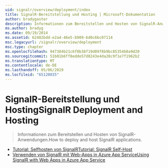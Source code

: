 ```yaml
---
uid: signalr/overview/deployment/index
title: SignalR-Bereitstellung und Hosting | Microsoft-Dokumentation
author: bradygaster
description: Informationen zum Bereitstellen und Hosten von SignalR-Anwendungen.
ms.author: bradyg
ms.date: 09/19/2014
ms.assetid: 62482bdd-e2a4-46e5-b909-6d0c6bc07114
msc.legacyurl: /signalr/overview/deployment
msc.type: chapter
ms.openlocfilehash: 947384b21c6f0b38f19d09f8b9bc85354b0a9d20
ms.sourcegitcommit: 51b01b6ff8edde57d8243e4da28c9f1e7f1962b2
ms.translationtype: MT
ms.contentlocale: de-DE
ms.lasthandoff: 05/06/2019
ms.locfileid: "65120035"
---
```

# <a name="signalr-deployment-and-hosting"></a><span data-ttu-id="edf78-103">SignalR-Bereitstellung und Hosting</span><span class="sxs-lookup"><span data-stu-id="edf78-103">SignalR Deployment and Hosting</span></span>

> <span data-ttu-id="edf78-104">Informationen zum Bereitstellen und Hosten von SignalR-Anwendungen.</span><span class="sxs-lookup"><span data-stu-id="edf78-104">How to deploy and host SignalR applications.</span></span>

- [<span data-ttu-id="edf78-105">Tutorial: Selfhosten von SignalR</span><span class="sxs-lookup"><span data-stu-id="edf78-105">Tutorial: SignalR Self-Host</span></span>](tutorial-signalr-self-host.md)
- [<span data-ttu-id="edf78-106">Verwenden von SignalR mit Web-Apps in Azure App Service</span><span class="sxs-lookup"><span data-stu-id="edf78-106">Using SignalR with Web Apps in Azure App Service</span></span>](using-signalr-with-azure-web-sites.md)
